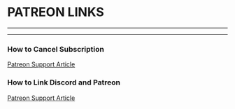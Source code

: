# PATREON LINKS
***
***

### How to Cancel Subscription
[Patreon Support Article](https://support.patreon.com/hc/en-us/articles/360005502572-How-to-cancel)

### How to Link Discord and Patreon
[Patreon Support Article](https://support.patreon.com/hc/en-us/articles/212052266-Get-my-Discord-role)
